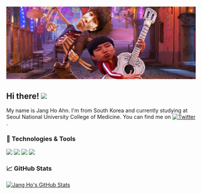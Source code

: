 [![Header](https://github.com/oskumd2/oskumd2/blob/main/coco%20copy.jpg "Header")](https://oskumd2.github.io/)

## Hi there!  <img src="https://raw.githubusercontent.com/MartinHeinz/MartinHeinz/master/wave.gif" width="30px">
My name is Jang Ho Ahn. I'm from South Korea and currently studying at Seoul National University College of Medicine. You can find me on [![Twitter][1.2]][1] .
<br>

### 🔧 Technologies & Tools

![](https://img.shields.io/badge/OS-Linux-informational?style=flat&logo=linux&logoColor=white&color=2bbc8a)
![](https://img.shields.io/badge/Code-Python-informational?style=flat&logo=python&logoColor=white&color=2bbc8a)
![](https://img.shields.io/badge/Code-JavaScript-informational?style=flat&logo=javascript&logoColor=white&color=2bbc8a)
![](https://img.shields.io/badge/Tools-Docker-informational?style=flat&logo=docker&logoColor=white&color=2bbc8a)
<br>

### &#x1f4c8; GitHub Stats

<a href="https://github.com/oskumd2/oskumd2">
  <img align="center" src="https://github-readme-stats.vercel.app/api?username=oskumd2&show_icons=true&line_height=27&count_private=true&title_color=ffffff&text_color=c9cacc&icon_color=2bbc8a&bg_color=1d1f21" alt="Jang Ho's GitHub Stats" />
</a>
  
<!-- icons without padding -->

[1.2]: http://i.imgur.com/tXSoThF.png

<!-- links to your social media accounts -->
[1]: https://twitter.com/jangho_ahn_

<!-- Resources -->
<!-- Icons: https://simpleicons.org/ -->
<!-- GitHub Stats: https://github.com/anuraghazra/github-readme-stats -->
<!-- Emojis: https://emojipedia.org/emoji/ -->
<!-- HTML Emojis: https://www.fileformat.info/index.htm -->
<!-- Shields: https://shields.io/ -->
<!-- Awesome GitHub Profile README: https://github.com/abhisheknaiidu/awesome-github-profile-readme -->
